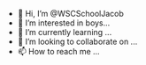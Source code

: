 - 👋 Hi, I’m @WSCSchoolJacob
- 👀 I’m interested in boys...
- 🌱 I’m currently learning ...
- 💞️ I’m looking to collaborate on ...
- 📫 How to reach me ...

<!---
WSCSchoolJacob/WSCSchoolJacob is a ✨ special ✨ repository because its `README.md` (this file) appears on your GitHub profile.
You can click the Preview link to take a look at your changes.
--->

